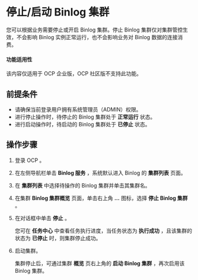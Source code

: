 # 停止/启动 Binlog 集群

您可以根据业务需要停止或开启 Binlog 集群。停止 Binlog 集群仅对集群管控生效，不会影响 Binlog 实例正常运行，也不会影响业务对 Binlog 数据的连接消费。

<main id="notice" type='notice'>
<h4>功能适用性</h4>
<p>该内容仅适用于 OCP 企业版，OCP 社区版不支持此功能。</p>
</main>

## 前提条件

* 请确保当前登录用户拥有系统管理员（ADMIN）权限。
* 进行停止操作时，待停止的 Binlog 集群处于 **正常运行** 状态。
* 进行启动操作时，待启动的 Binlog 集群处于 **已停止** 状态。

## 操作步骤

1. 登录 OCP 。

2. 在左侧导航栏单击 **Binlog 服务** ，系统默认进入 Binlog 的 **集群列表** 页面。

3. 在 **集群列表** 中选择待操作的 Binlog 集群并单击其集群名。

4. 在集群 **Binlog 集群概览** 页面，单击右上角 **...** 图标，选择 **停止 Binlog 集群** 。

5. 在对话框中单击 **停止** 。

   您可在 **任务中心** 中查看任务执行进度，当任务状态为 **执行成功** ，且该集群的状态为 **已停止** 时，则集群停止成功。

6. 启动集群。

   集群停止后，可通过集群 **概览** 页右上角的 **启动 Binlog 集群** ，再次启用该 Binlog 集群。
